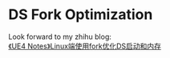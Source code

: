 # DS Fork Optimization
Look forward to my zhihu blog:\
[《UE4 Notes》Linux端使用fork优化DS启动和内存](https://zhuanlan.zhihu.com/p/628867664)